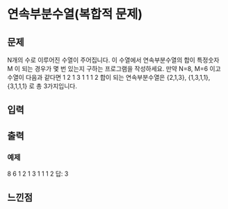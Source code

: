 # 연속부분수열(복합적 문제)

## 문제
N개의 수로 이루어진 수열이 주어집니다.
이 수열에서 연속부분수열의 합이 특정숫자 M 이 되는 경우가 몇 번 있는지 구하는 프로그램을 작성하세요.
만약 N=8, M=6 이고 수열이 다음과 같다면
1 2 1 3 1 1 1 2
합이 되는 연속부분수열은 {2,1,3}, {1,3,1,1},{3,1,1,1} 로 총 3가지입니다.

## 입력


## 출력


### 예제
8 6
1 2 1 3 1 1 1 2
답: 3
## 느낀점
